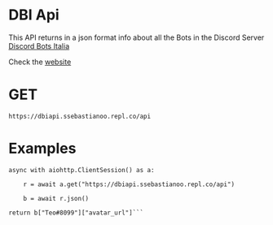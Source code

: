 # DBI Api

This API returns in a json format info about all the Bots in the Discord Server [Discord Bots Italia](https://www.discordbotsitalia.tk/join)

Check the [website](https://dbiapi.ssebastianoo.repl.co)

# GET

`https://dbiapi.ssebastianoo.repl.co/api`

# Examples 

```import aiohttp
async with aiohttp.ClientSession() as a:

    r = await a.get("https://dbiapi.ssebastianoo.repl.co/api")

    b = await r.json()

return b["Teo#8099"]["avatar_url"]```
